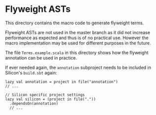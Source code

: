 # Flyweight ASTs

This directory contains the macro code to generate flyweight terms.

Flyweight ASTs are not used in the master branch as it did not increase performance as expected and thus is of no practical use. However the macro implementation may be used for different purposes in the future.

The file `Terms.example.scala` in this directory shows how the flyweight annotation can be used in practice.

If ever needed again, the `annotation` subproject  needs to be included in Silicon's `build.sbt` again:

```
lazy val annotation = project in file("annotation")
// ...

// Silicon specific project settings
lazy val silicon = (project in file("."))
  .dependsOn(annotation)
  // ...
```